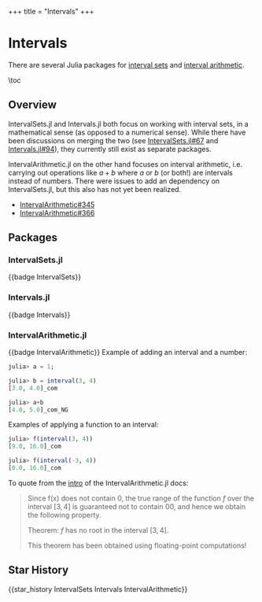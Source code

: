 +++
title = "Intervals"
+++

# Intervals
There are several Julia packages for [interval sets](https://en.wikipedia.org/wiki/Interval_(mathematics)) and [interval arithmetic](https://en.wikipedia.org/wiki/Interval_arithmetic).

\toc

## Overview
IntervalSets.jl and Intervals.jl both focus on working with interval sets, in a mathematical sense (as opposed to a numerical sense). While there have been discussions on merging the two (see [IntervalSets.jl#67](https://github.com/JuliaMath/IntervalSets.jl/issues/67) and [Intervals.jl#94](https://github.com/invenia/Intervals.jl/issues/94)), they currently still exist as separate packages.

IntervalArithmetic.jl on the other hand focuses on interval arithmetic, i.e. carrying out operations like $a+b$ where $a$ or $b$ (or both!) are intervals instead of numbers.
There were issues to add an dependency on IntervalSets.jl, but this also has not yet been realized.

* [IntervalArithmetic#345](https://github.com/JuliaIntervals/IntervalArithmetic.jl/issues/345)
* [IntervalArithmetic#366](https://github.com/JuliaIntervals/IntervalArithmetic.jl/issues/366)

## Packages
### IntervalSets.jl
{{badge IntervalSets}}

### Intervals.jl
{{badge Intervals}}

### IntervalArithmetic.jl
{{badge IntervalArithmetic}}
Example of adding an interval and a number:
```julia
julia> a = 1;

julia> b = interval(3, 4)
[3.0, 4.0]_com

julia> a+b
[4.0, 5.0]_com_NG
```

Examples of applying a function to an interval:
```julia
julia> f(interval(3, 4))
[9.0, 16.0]_com

julia> f(interval(-3, 4))
[0.0, 16.0]_com
```

To quote from the [intro](https://juliaintervals.github.io/IntervalArithmetic.jl/stable/intro/) of the IntervalArithmetic.jl docs:
> Since f(x) does not contain 0, the true range of the function $f$ over the interval $[3,4]$ is guaranteed not to contain 00, and hence we obtain the following property.
> 
> Theorem: $f$ has no root in the interval $[3,4]$.
> 
> This theorem has been obtained using floating-point computations!

## Star History
{{star_history IntervalSets Intervals IntervalArithmetic}}
